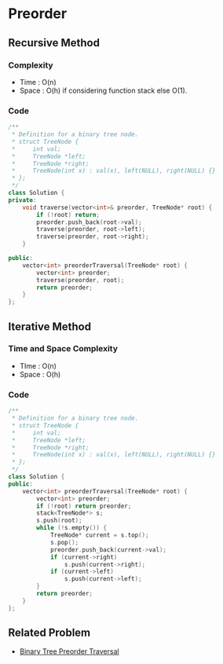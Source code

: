 # Preorder

## Recursive Method

### Complexity

- Time : O(n)
- Space : O(h) if considering function stack else O(1).

### Code

```c++
/**
 * Definition for a binary tree node.
 * struct TreeNode {
 *     int val;
 *     TreeNode *left;
 *     TreeNode *right;
 *     TreeNode(int x) : val(x), left(NULL), right(NULL) {}
 * };
 */
class Solution {
private:
	void traverse(vector<int>& preorder, TreeNode* root) {
		if (!root) return;
		preorder.push_back(root->val);
		traverse(preorder, root->left);
		traverse(preorder, root->right);
	}

public:
    vector<int> preorderTraversal(TreeNode* root) {
    	vector<int> preorder;
        traverse(preorder, root);
        return preorder;
    }
};
```

## Iterative Method

### Time and Space Complexity

- TIme : O(n)
- Space : O(h)

### Code

```c++
/**
 * Definition for a binary tree node.
 * struct TreeNode {
 *     int val;
 *     TreeNode *left;
 *     TreeNode *right;
 *     TreeNode(int x) : val(x), left(NULL), right(NULL) {}
 * };
 */
class Solution {
public:
    vector<int> preorderTraversal(TreeNode* root) {
        vector<int> preorder;
        if (!root) return preorder;
        stack<TreeNode*> s;
        s.push(root);
        while (!s.empty()) {
            TreeNode* current = s.top();
            s.pop();
            preorder.push_back(current->val);
            if (current->right)
                s.push(current->right);
            if (current->left)
                s.push(current->left);
        }
        return preorder;
    }
};
```

## Related Problem

- [Binary Tree Preorder Traversal](https://leetcode.com/problems/binary-tree-preorder-traversal)